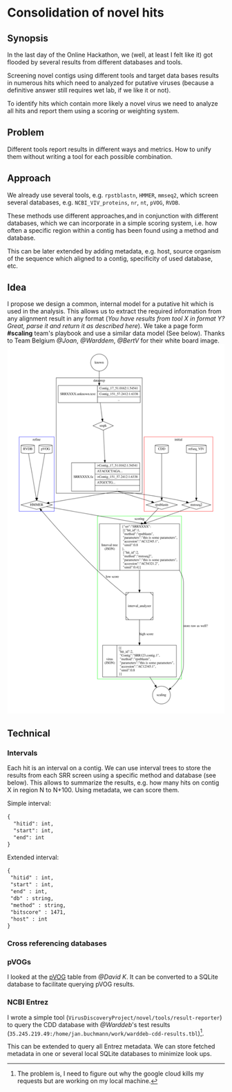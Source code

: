 # Consolidation of novel hits

## Synopsis

In the last day of the Online Hackathon, we (well, at least I felt like it) got
flooded by several results from different databases and tools.

Screening novel contigs using different tools and target data bases results in
numerous hits which need to analyzed for putative viruses (because a definitive
answer still requires wet lab, if we like it or not).

To identify hits which contain more likely a novel virus we need to analyze all
hits and report them using a scoring or weighting system.

## Problem

Different tools report results in different ways and metrics. How to unify them
without writing a tool for each possible combination.

## Approach

We already use several tools, e.g. `rpstblastn`,  `HMMER`, `mmseq2`, which screen
several databases, e.g. `NCBI_VIV_proteins`, `nr`, `nt`, `pVOG`, `RVDB`.

These methods use different approaches,and in conjunction with different
databases, which we can incorporate in a simple scoring system, i.e. how often a
specific region within a contig has been found using a method and database.

This can be later extended by adding metadata, e.g. host, source organism of the
sequence which aligned to a contig, specificity of used database, etc.

## Idea
I propose we design a common, internal model for a putative hit which is used in
the analysis. This allows us to extract the required information from any
alignment result in any format (_You have results from tool X in format Y? Great,
parse it and return it as described here_). We take a page form **\#scaling**
team's playbook and use a similar data model (See below).
Thanks to Team Belgium *@Joan*, *@Warddem*, *@BertV* for their white board image.
![Draft for novel pipeline. WIP. Thanks: \@Joan, \@Warddem, \@BertV](figs/pipeline/novel-pipeline.png)

## Technical

### Intervals

Each hit is an interval on a contig. We can use interval trees to store the
results from each SRR screen using a specific method and database (see below).
This allows to summarize the results, e.g. how many hits on contig X in region
N to N+100. Using metadata, we can score them.

Simple interval:
```
{
  "hitid": int,
  "start": int,
  "end": int
}
```

Extended interval:
```
{
 "hitid" : int,
 "start" : int,
 "end" : int,
 "db" : string,
 "method" : string,
 "bitscore" : 1471,
 "host" : int
}
```

### Cross referencing databases

### pVOGs

I looked at the [pVOG](http://dmk-brain.ecn.uiowa.edu/pVOGs/downloads/VOGTable.txt) table from *@David K*. It can be converted to a SQLite database to facilitate
querying pVOG results.

### NCBI Entrez

I wrote a simple tool (`VirusDiscoveryProject/novel/tools/result-reporter`) to
query the CDD database with *@Warddeb*'s test results
(`35.245.219.49:/home/jan.buchmann/work/warddeb-cdd-results.tbl`)[^1].

This can be extended to query all Entrez metadata. We can store fetched metadata
in one or several local SQLite databases to minimize look ups.


[^1]: The problem is, I need to figure out why the google cloud kills my requests
but are working on my local machine.